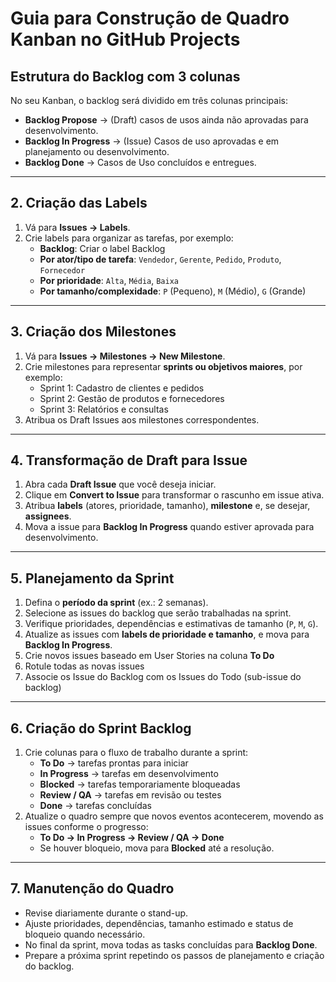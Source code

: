 # Guia para Construção de Quadro Kanban no GitHub Projects

## Estrutura do Backlog com 3 colunas
No seu Kanban, o backlog será dividido em três colunas principais:  
- **Backlog Propose** → (Draft) casos de usos ainda não aprovadas para desenvolvimento.  
- **Backlog In Progress** → (Issue) Casos de uso aprovadas e em planejamento ou desenvolvimento.  
- **Backlog Done** → Casos de Uso concluídos e entregues.


---

## 2. Criação das Labels
1. Vá para **Issues → Labels**.  
2. Crie labels para organizar as tarefas, por exemplo:
   - **Backlog**: Criar o label Backlog
   - **Por ator/tipo de tarefa**: `Vendedor`, `Gerente`, `Pedido`, `Produto`, `Fornecedor`  
   - **Por prioridade**: `Alta`, `Média`, `Baixa`  
   - **Por tamanho/complexidade**: `P` (Pequeno), `M` (Médio), `G` (Grande)  

---

## 3. Criação dos Milestones
1. Vá para **Issues → Milestones → New Milestone**.  
2. Crie milestones para representar **sprints ou objetivos maiores**, por exemplo:  
   - Sprint 1: Cadastro de clientes e pedidos  
   - Sprint 2: Gestão de produtos e fornecedores  
   - Sprint 3: Relatórios e consultas  
3. Atribua os Draft Issues aos milestones correspondentes.

---

## 4. Transformação de Draft para Issue
1. Abra cada **Draft Issue** que você deseja iniciar.  
2. Clique em **Convert to Issue** para transformar o rascunho em issue ativa.  
3. Atribua **labels** (atores, prioridade, tamanho), **milestone** e, se desejar, **assignees**.  
4. Mova a issue para **Backlog In Progress** quando estiver aprovada para desenvolvimento.

---

## 5. Planejamento da Sprint
1. Defina o **período da sprint** (ex.: 2 semanas).  
2. Selecione as issues do backlog que serão trabalhadas na sprint.  
3. Verifique prioridades, dependências e estimativas de tamanho (`P`, `M`, `G`).  
4. Atualize as issues com **labels de prioridade e tamanho**, e mova para **Backlog In Progress**.
5. Crie novos issues baseado em User Stories na coluna **To Do**
6. Rotule todas as novas issues
7. Associe os Issue do Backlog com os Issues do Todo (sub-issue do backlog)
---

## 6. Criação do Sprint Backlog
1. Crie colunas para o fluxo de trabalho durante a sprint:  
   - **To Do** → tarefas prontas para iniciar  
   - **In Progress** → tarefas em desenvolvimento  
   - **Blocked** → tarefas temporariamente bloqueadas  
   - **Review / QA** → tarefas em revisão ou testes  
   - **Done** → tarefas concluídas  
2. Atualize o quadro sempre que novos eventos acontecerem, movendo as issues conforme o progresso:  
   - **To Do → In Progress → Review / QA → Done**  
   - Se houver bloqueio, mova para **Blocked** até a resolução.

---

## 7. Manutenção do Quadro
- Revise diariamente durante o stand-up.  
- Ajuste prioridades, dependências, tamanho estimado e status de bloqueio quando necessário.  
- No final da sprint, mova todas as tasks concluídas para **Backlog Done**.  
- Prepare a próxima sprint repetindo os passos de planejamento e criação do backlog.
